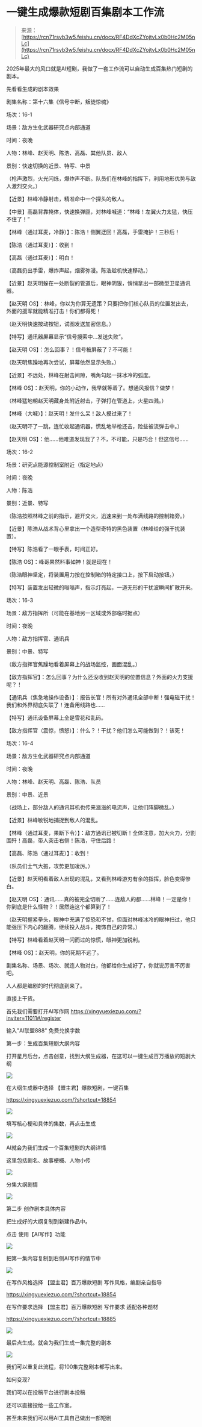 # 一键生成爆款短剧百集剧本工作流

> 来源：[https://rcn71rsvb3w5.feishu.cn/docx/RF4DdXcZYojtvLx0b0Hc2M05nLc](https://rcn71rsvb3w5.feishu.cn/docx/RF4DdXcZYojtvLx0b0Hc2M05nLc)

2025年最大的风口就是AI短剧，我做了一套工作流可以自动生成百集热门短剧的剧本。

先看看生成的剧本效果

剧集名称：第十六集《信号中断，叛徒惊魂》

场次：16-1

场景：敌方生化武器研究点内部通道

时间：夜晚

人物：林峰、赵天明、陈浩、高磊、其他队员、敌人

景别：快速切换的近景、特写、中景

（枪声激烈，火光闪烁，爆炸声不断。队员们在林峰的指挥下，利用地形优势与敌人激烈交火。）

【近景】林峰冷静射击，精准命中一个探头的敌人。

【中景】高磊背靠掩体，快速换弹匣，对林峰喊道：“林峰！左翼火力太猛，快压不住了！”

【林峰（通过耳麦，冷静）】：陈浩！侧翼迂回！高磊，手雷掩护！三秒后！

【陈浩（通过耳麦）】：收到！

【高磊（通过耳麦）】：明白！

（高磊扔出手雷，爆炸声起，烟雾弥漫。陈浩趁机快速移动。）

【近景】赵天明躲在一处断裂的管道后，眼神阴狠，悄悄拿出一部微型卫星通讯器。

【赵天明 OS】：林峰，你以为你算无遗策？只要把你们核心队员的位置发出去，外面的援军就能精准打击！你们都得死！

（赵天明快速按动按钮，试图发送加密信息。）

【特写】通讯器屏幕显示“信号搜索中…发送失败”。

【赵天明 OS】：怎么回事？！信号被屏蔽了？不可能！

（赵天明焦躁地再次尝试，屏幕依然显示失败。）

【近景】不远处，林峰在射击间隙，嘴角勾起一抹冰冷的弧度。

【林峰 OS】：赵天明，你的小动作，我早就等着了。想通风报信？做梦！

（林峰猛地朝赵天明藏身处附近射击，子弹打在管道上，火星四溅。）

【林峰（大喊）】：赵天明！发什么呆！敌人摸过来了！

（赵天明吓了一跳，连忙收起通讯器，慌乱地举枪还击，险些被流弹击中。）

【赵天明 OS】：他……他难道发现我了？不，不可能，只是巧合！但这信号……

场次：16-2

场景：研究点能源控制室附近（指定地点）

时间：夜晚

人物：陈浩

景别：近景、特写

（陈浩按照林峰之前的指示，避开交火，迅速来到一处布满线路的控制箱旁。）

【近景】陈浩从战术背心里拿出一个造型奇特的黑色装置（林峰给的强干扰装置）。

【特写】陈浩看了一眼手表，时间正好。

【陈浩 OS】：峰哥果然料事如神！就是现在！

（陈浩眼神坚定，将装置用力按在控制箱的特定接口上，按下启动按钮。）

【特写】装置发出轻微的嗡嗡声，指示灯亮起，一道无形的干扰波瞬间扩散开来。

场次：16-3

场景：敌方指挥所（可能在基地另一区域或外部临时据点）

时间：夜晚

人物：敌方指挥官、通讯兵

景别：中景、特写

（敌方指挥官焦躁地看着屏幕上的战场监控，画面混乱。）

【敌方指挥官】：怎么回事？为什么还没收到赵天明的位置信息？外面的火力支援呢？！

【通讯兵（焦急地操作设备）】：报告长官！所有对外通讯全部中断！强电磁干扰！我们和外界彻底失联了！连备用线路也……

【特写】通讯设备屏幕上全是雪花和乱码。

【敌方指挥官（震惊，愤怒）】：什么？！干扰？他们怎么可能做到？！该死！

场次：16-4

场景：敌方生化武器研究点内部通道

时间：夜晚

人物：林峰、赵天明、高磊、陈浩、队员

景别：中景、近景

（战场上，部分敌人的通讯耳机也传来滋滋的电流声，让他们阵脚微乱。）

【近景】林峰敏锐地捕捉到敌人的混乱。

【林峰（通过耳麦，果断下令）】：敌方通讯已被切断！全体注意，加大火力，分割围歼！高磊，带人突击右侧！陈浩，守住后路！

【高磊、陈浩（通过耳麦）】：收到！

（队员们士气大振，攻势更加凌厉。）

【近景】赵天明看着敌人出现的混乱，又看到林峰游刃有余的指挥，脸色变得惨白。

【赵天明 OS】：通讯……真的被完全切断了……连敌人的都……林峰！一定是你！你到底是什么怪物？！居然连这个都算到了！

（赵天明握紧拳头，眼神中充满了惊恐和不甘，但面对林峰冰冷的眼神扫过，他只能强压下内心的翻腾，继续投入战斗，掩饰自己的异常。）

【特写】林峰看着赵天明一闪而过的惊慌，眼神更加锐利。

【林峰 OS】：赵天明，你的死期不远了。

剧集名称、场景、场次、就连人物对白，他都给你生成好了，你就说厉害不厉害吧。

人人都是编剧的时代彻底到来了。

直接上干货。

首先我们需要打开AI写作网 https://xingyuexiezuo.com/?inviter=11011#/register

输入"AI联盟888" 免费兑换字数

第一步：生成百集短剧大纲内容

打开星月后台，点击创意，找到大纲生成器，在这可以一键生成百万播放的短剧大纲

![](img/bba389a2b38925ad01c4034996769c85.png)

在大纲生成器中选择 【盟主君】爆款短剧，一键百集

https://xingyuexiezuo.com/?shortcut=18854

![](img/3175779250a8af20935115c6f6b0ea3d.png)

填写核心梗和具体的集数，再点击生成

![](img/33480968e3f2063abb32871647d774e3.png)

AI就会为我们生成一个百集短剧的大纲详情

这里包括剧名、故事梗概、人物小传

![](img/ff73d6621f60036fe963df997f2aab64.png)

分集大纲剧情

![](img/03dd2972aeb77ed2e64b42b3b5090979.png)

第二步 创作剧本具体内容

把生成好的大纲复制到新建作品中。

点击 使用【AI写作】功能

![](img/a3124c8706f984096cb6979212ca4af0.png)

把第一集内容复制到右侧AI写作的情节中

![](img/f8b85b32f874a6256445f86a8478c548.png)

在写作风格选择 【盟主君】百万爆款短剧 写作风格，编剧亲自指导

https://xingyuexiezuo.com/?shortcut=18854

在写作要求选择 【盟主君】百万爆款短剧 写作要求 适配各种题材

https://xingyuexiezuo.com/?shortcut=18885

![](img/caddda2c2d520100a05a672633065e21.png)

最后点生成。就会为我们生成一集完整的剧本

![](img/2a7f9da2e1a17ece4394e2b95d544911.png)

我们可以重复此流程，将100集完整剧本都写出来。

如何变现?

我们可以在投稿平台进行剧本投稿

还可以直接投给一些工作室。

甚至未来我们可以用AI工具自己做出一部短剧